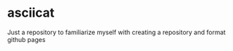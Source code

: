 asciicat
========

Just a repository to familiarize myself with creating a repository and format github pages
